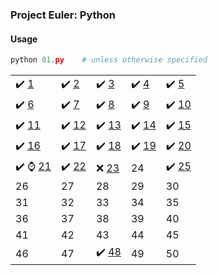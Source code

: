 ### Project Euler: Python

#### Usage
```python
python 01.py    # unless otherwise specified
```

|   |   |   |   |   |
| - | - | - | - | - |
| :heavy_check_mark: [1](01.py)  | :heavy_check_mark: [2](02.py) | :heavy_check_mark: [3](03.py) | :heavy_check_mark: [4](04.py) | :heavy_check_mark: [5](05.py) |
| :heavy_check_mark: [6](06.py) | :heavy_check_mark: [7](07.py) | :heavy_check_mark: [8](08.py) | :heavy_check_mark: [9](09.py) | :heavy_check_mark: [10](10.py) |
| :heavy_check_mark: [11](11.py) | :heavy_check_mark: [12](12.py) | :heavy_check_mark: [13](13.py) | :heavy_check_mark: [14](14.py) | :heavy_check_mark: [15](15.py) |
| :heavy_check_mark: [16](16.py) | :heavy_check_mark: [17](17.py) | :heavy_check_mark: [18](18.py) | :heavy_check_mark: [19](19.py) | :heavy_check_mark: [20](20.py) |
| :heavy_check_mark: :watch: [21](21.py) | :heavy_check_mark: [22](22.py) | :x: [23](23.py) | 24 | :heavy_check_mark: [25](25.py) |
| 26 | 27 | 28 | 29 | 30 |
| 31 | 32 | 33 | 34 | 35 |
| 36 | 37 | 38 | 39 | 40 |
| 41 | 42 | 43 | 44 | 45 |
| 46 | 47 | :heavy_check_mark: [48](48.py) | 49 | 50 |
